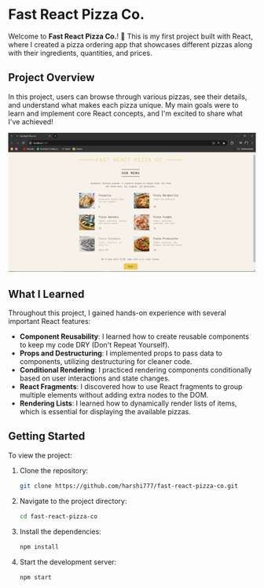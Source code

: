  # Fast React Pizza Co.

Welcome to **Fast React Pizza Co.**! 🍕 This is my first project built with React, where I created a pizza ordering app that showcases different pizzas along with their ingredients, quantities, and prices.

## Project Overview

In this project, users can browse through various pizzas, see their details, and understand what makes each pizza unique. My main goals were to learn and implement core React concepts, and I'm excited to share what I've achieved!

   ![Screenshot](assets/Screenshot%20(114).png)

## What I Learned

Throughout this project, I gained hands-on experience with several important React features:

- **Component Reusability**: I learned how to create reusable components to keep my code DRY (Don't Repeat Yourself).
- **Props and Destructuring**: I implemented props to pass data to components, utilizing destructuring for cleaner code.
- **Conditional Rendering**: I practiced rendering components conditionally based on user interactions and state changes.
- **React Fragments**: I discovered how to use React fragments to group multiple elements without adding extra nodes to the DOM.
- **Rendering Lists**: I learned how to dynamically render lists of items, which is essential for displaying the available pizzas.

## Getting Started

To view the project:

1. Clone the repository:
   ```bash
   git clone https://github.com/harshi777/fast-react-pizza-co.git
2. Navigate to the project directory:
   ```bash
   cd fast-react-pizza-co
4. Install the dependencies:
   ```bash
   npm install
6. Start the development server:
   ```bash
   npm start

